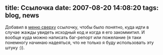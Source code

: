 title: Ссылочка
date: 2007-08-20 14:08:20
tags: blog, news
----


Добавил в [меню сверху](#bar) ссылочку, чтобы было понятно, куда идти в случае жажды увидеть исходный код и когда я его закоммитил. И вообще куда можно написать баг-репорт или пожелание (я таки понемногу начинаю надеяться, что не только я буду использовать эту штуку :)).

